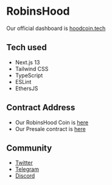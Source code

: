 # RobinsHood

Our official dashboard is [hoodcoin.tech]((https://www.hoodcoin.tech/))

## Tech used

- Next.js 13
- Tailwind CSS
- TypeScript
- ESLint
- EthersJS

## Contract Address

- Our RobinsHood Coin is [here](https://bscscan.com/address/0x3E6106e52ACDC50fA0a8997e1bD9170D6a7a25c7)
- Our Presale contract is [here](https://bscscan.com/address/0x38979537ff981a47f91e10f813fd4a536be4897a)

## Community

- [Twitter](https://twitter.com/RobinsHoodoff)
- [Telegram](http://t.me/robinshood_chat)
- [Discord](https://discord.gg/vHtxp4u9TJ)